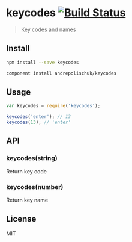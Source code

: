 # keycodes [![Build Status](https://travis-ci.org/andrepolischuk/keycodes.svg?branch=master)](https://travis-ci.org/andrepolischuk/keycodes)

  > Key codes and names

## Install

```sh
npm install --save keycodes
```

```sh
component install andrepolischuk/keycodes
```

## Usage

```js
var keycodes = require('keycodes');

keycodes('enter'); // 13
keycodes(13); // 'enter'
```

## API

### keycodes(string)

  Return key code

### keycodes(number)

  Return key name

## License

  MIT
